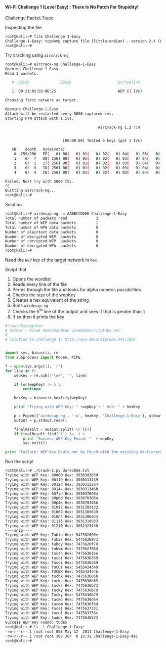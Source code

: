 #### Wi-Fi Challenge 1 (Level Easy) : There Is No Patch For Stupidity!

[Challenge Packet Trace](http://code.securitytube.net/Challenge-1-Easy)

Inspecting the file

```sh
root@kali:~# file Challenge-1-Easy
Challenge-1-Easy: tcpdump capture file (little-endian) - version 2.4 (802.11 with radiotap header, capture length 65535)
root@kali:~#
```

Try cracking using ```aircrack-ng```

```sh
root@kali:~# aircrack-ng Challenge-1-Easy
Opening Challenge-1-Easy
Read 3 packets.

   #  BSSID              ESSID                     Encryption

   1  00:21:91:D2:8E:25                            WEP (1 IVs)

Choosing first network as target.

Opening Challenge-1-Easy
Attack will be restarted every 5000 captured ivs.
Starting PTW attack with 1 ivs.

                                          Aircrack-ng 1.2 rc4


                          [00:00:00] Tested 0 keys (got 1 IVs)

   KB    depth   byte(vote)
    0  255/256   FF(   0) 00(   0) 01(   0) 02(   0) 04(   0) 05(   0) 06(   0)
    1    0/  7   D0( 256) 00(   0) 01(   0) 02(   0) 03(   0) 04(   0) 05(   0)
    2    0/  1   17( 256) 00(   0) 01(   0) 02(   0) 03(   0) 04(   0) 05(   0)
    3    0/  3   1D( 256) 00(   0) 01(   0) 02(   0) 03(   0) 04(   0) 05(   0)
    4    0/  4   C6( 256) 00(   0) 01(   0) 02(   0) 03(   0) 04(   0) 05(   0)

Failed. Next try with 5000 IVs.
^C
Quitting aircrack-ng...
root@kali:~#
```

Solution

```sh
root@kali:~# airdecap-ng -w AABBCCDDEE Challenge-1-Easy
Total number of packets read             3
Total number of WEP data packets         1
Total number of WPA data packets         0
Number of plaintext data packets         0
Number of decrypted WEP  packets         0
Number of corrupted WEP  packets         0
Number of decrypted WPA  packets         0
root@kali:~#
```

Need the ```WEP``` key of the target network in ```hex```

Script that

1. Opens the wordlist
2. Reads every line of the file
3. Perms through the file and looks for alpha numeric possibilities
4. Checks the size of the wepKey
5. Creates a hex equivalent of the string 
6. Runs ```airdecap-ng```
7. Checks the 5<sup>th</sup> line of the output and sees if that is greater than ```1```
8. If so then it prints the key

```python
#!/usr/bin/python
# Author - Vivek Ramachandran vivek@securitytube.net
#
# Solution to Challenge 1: http://www.securitytube.net/1856


import sys, binascii, re
from subprocess import Popen, PIPE

f = open(sys.argv[1], 'r')
for line in f:
	wepKey = re.sub(r'\W+', '', line)

	if len(wepKey) != 5 :
		continue

	hexKey = binascii.hexlify(wepKey)

	print "Trying with WEP Key: " +wepKey + " Hex: " + hexKey

	p = Popen(['airdecap-ng', '-w', hexKey, 'Challenge-1-Easy'], stdout=PIPE)
	output = p.stdout.read()

	finalResult = output.split('\n')[4]
	if finalResult.find('1') != -1 :
		print "Success WEP Key Found: "  + wepKey
		sys.exit(0)

print "Failure! WEP Key Could not be Found with the existing dictionary!"
```

Run the script

```sh
root@kali:~# ./Crack-1.py darkc0de.txt
Trying with WEP Key: 00000 Hex: 3030303030
Trying with WEP Key: 00119 Hex: 3030313139
Trying with WEP Key: 0012d Hex: 3030313264
Trying with WEP Key: 0014k Hex: 303031346b
Trying with WEP Key: 007id Hex: 3030376964
Trying with WEP Key: 00p0d Hex: 3030703064
Trying with WEP Key: 00p4k Hex: 303070346b
Trying with WEP Key: 01012 Hex: 3031303132
Trying with WEP Key: 01069 Hex: 3031303639
Trying with WEP Key: 010n4 Hex: 3031306e34
Trying with WEP Key: 011i3 Hex: 3031316933
Trying with WEP Key: 01210 Hex: 3031323130
<---snip--->
Trying with WEP Key: Tubin Hex: 547562696e
Trying with WEP Key: Tubis Hex: 5475626973
Trying with WEP Key: tuboy Hex: 7475626f79
Trying with WEP Key: tubvm Hex: 747562766d
Trying with WEP Key: tucan Hex: 747563616e
Trying with WEP Key: tucci Hex: 7475636369
Trying with WEP Key: Tucci Hex: 5475636369
Trying with WEP Key: TUCCI Hex: 5455434349
Trying with WEP Key: TUCEK Hex: 545543454b
Trying with WEP Key: tuchk Hex: 747563686b
Trying with WEP Key: tucke Hex: 7475636b65
Trying with WEP Key: tucks Hex: 7475636b73
Trying with WEP Key: tucky Hex: 7475636b79
Trying with WEP Key: Tucky Hex: 5475636b79
Trying with WEP Key: tucmd Hex: 7475636d64
Trying with WEP Key: tucom Hex: 7475636f6d
Trying with WEP Key: tucs1 Hex: 7475637331
Trying with WEP Key: tucul Hex: 747563756c
Trying with WEP Key: tudes Hex: 7475646573
Success WEP Key Found: tudes
root@kali:~# ls -l Challenge-1-Easy*
-rw-r--r-- 1 root root 858 May 12  2011 Challenge-1-Easy
-rw-r--r-- 1 root root 382 Jun  8 15:31 Challenge-1-Easy-dec
root@kali:~#
```